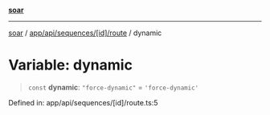 [**soar**](../../../../../../README.md)

***

[soar](../../../../../../modules.md) / [app/api/sequences/\[id\]/route](../README.md) / dynamic

# Variable: dynamic

> `const` **dynamic**: `"force-dynamic"` = `'force-dynamic'`

Defined in: app/api/sequences/\[id\]/route.ts:5
